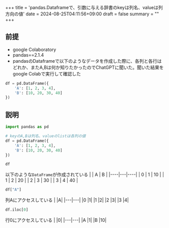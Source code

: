 +++
title = 'pandas.Dataframeで、引数に与える辞書のkeyは列名、valueは列方向の値'
date = 2024-08-25T04:11:56+09:00
draft = false
summary = ""
+++


## 前提


- google Colaboratory
- pandas==2.1.4
- pandasのDataframeで以下のようなデータを作成した際に、各列と各行はどれか、またA,Bは何か知りたかったのでChatGPTに聞いた。聞いた結果をgoogle Colabで実行して確認した

```python
df = pd.DataFrame({
    'A': [1, 2, 3, 4],
    'B': [10, 20, 30, 40]
})
```


## 説明

```python
import pandas as pd

# keyのA,Bは列名、valueのlistは各列の値
df = pd.DataFrame({
    'A': [1, 2, 3, 4],
    'B': [10, 20, 30, 40]
})
```


```python
df
```
以下のような`DataFrame`が作成されている
|    | A | B  |
|----|---|----|
| 0  | 1 | 10 |
| 1  | 2 | 20 |
| 2  | 3 | 30 |
| 3  | 4 | 40 |


```python
df["A"]
```
列Aにアクセスしている
|	|A|
|---|---|
|0	|1|
|1	|2|
|2	|3|
|3	|4|


```python
df.iloc[0]
```
行0にアクセスしている
|	|0|
|---|---|
|A	|1|
|B	|10|

